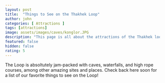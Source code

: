 ```yaml
---
layout: post
title:  "Things to See on the Thakhek Loop"
author: john
categories: [ Attractions ]
tags: [attractions]
image: assets/images/caves/konglor.JPG
description: "This page is all about the attractions of the Thakhek loop"
featured: false
hidden: false
rating: 5
---
```


The Loop is absoltutely jam-packed with caves, waterfalls, and high rope courses, among other amazing sites and places. Check back here soon for a list of our favorite things to see on the Loop!
